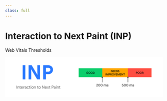 ```yaml
---
class: full
---
```

# Interaction to Next Paint (INP)
Web Vitals Thresholds

<div class="flex justify-center h-full">
  <img src="../images/inp.svg"/>
</div>

<!--
thresholds set by Google web vitals
- can measure individual interactions but score is attributed to the entire page session
- for every 50, tosses out the worst one, unless less than 50 interactions
- takes 75th percentile
-->
